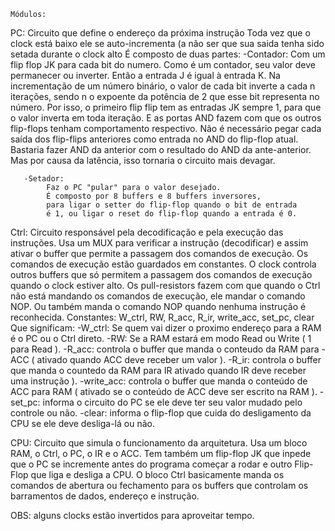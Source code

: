 
	Módulos:
	
PC:
    Circuito que define o endereço da próxima instrução
    Toda vez que o clock está baixo ele se auto-incrementa
    (a não ser que sua saida tenha sido setada durante o clock alto
    É composto de duas partes:
        -Contador:
            Com um flip flop JK para cada bit do numero.
            Como é um contador, seu valor deve permanecer ou
            inverter. Então a entrada J é igual à entrada K.
            Na incrementação de um número binário, o valor de 
            cada bit inverte a cada n iterações, sendo n o expoente
            da potência de 2 que esse bit representa no número.
            Por isso, o primeiro flip flip tem as entradas JK
            sempre 1, para que o valor inverta em toda iteração.
            E as portas AND fazem com que os outros flip-flops
            tenham comportamento respectivo.
            Não é necessário pegar cada saída dos flip-flips
            anteriores como entrada no AND do flip-flop atual.
            Bastaria fazer AND da anterior com o resultado do AND
            da ante-anterior. Mas por causa da latência, isso 
            tornaria o circuito mais devagar.
            
       -Setador:
            Faz o PC "pular" para o valor desejado.
            É composto por 8 buffers e 8 buffers inversores,
            para ligar o setter do flip-flop quando o bit de entrada
            é 1, ou ligar o reset do flip-flop quando a entrada é 0.
            
            
Ctrl:
    Circuito responsável pela decodificação e pela execução das
    instruções.
    Usa um MUX para verificar a instrução (decodificar) e assim
    ativar o buffer que permite a passagem dos comandos de execução.
    Os comandos de execução estão guardados em constantes.
    O clock controla outros buffers que só permitem a passagem dos
    comandos de execução quando o clock estiver alto.
    Os pull-resistors fazem com que quando o Ctrl não está mandando
    os comandos de execução, ele mandar o comando NOP. Ou também 
    manda o comando NOP quando nenhuma instrução é reconhecida.
    Constantes: W_ctrl, RW, R_acc, R_ir, write_acc, set_pc, clear
    Que significam:
        -W_ctrl: Se quem vai dizer o proximo endereço para a RAM é 
        o PC ou o Ctrl direto.
        -RW: Se a RAM estará em modo Read ou Write ( 1 para Read ).
        -R_acc: controla o buffer que manda o conteudo da RAM para
        -ACC ( ativado quando ACC deve receber um valor ).
        -R_ir: controla o buffer que manda o countedo da RAM para IR
        ativado quando IR deve receber uma instrução ).
        -write_acc: controla o buffer que manda o conteúdo de ACC
        para RAM ( ativado se o conteúdo de ACC deve ser escrito 
        na RAM ).
        -set_pc: informa o circuito do PC se ele deve ter seu valor
        mudado pelo controle ou não.
        -clear: informa o flip-flop que cuida do desligamento da CPU
        se ele deve desliga-lá ou não.
    
    
CPU:
    Circuito que simula o funcionamento da arquitetura.
    Usa um bloco RAM, o Ctrl, o PC, o IR e o ACC.
    Tem também um flip-flop JK que inpede que o PC se incremente
    antes do programa começar a rodar e outro Flip-Flop que liga
    e desliga a CPU.
    O bloco Ctrl basicamente manda os comandos de abertura ou
    fechamento para os buffers que controlam os barramentos de
    dados, endereço e instrução.
    
    
OBS: alguns clocks estão invertidos para aproveitar tempo.
